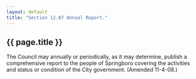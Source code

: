```yaml
---
layout: default 
title: "Section 12.07 Annual Report."
---
```


{{ page.title }}
----------------

The Council may annually or periodically, as it may determine, publish a
comprehensive report to the people of Springboro covering the activities
and status or condition of the City government. (Amended 11-4-08.)
